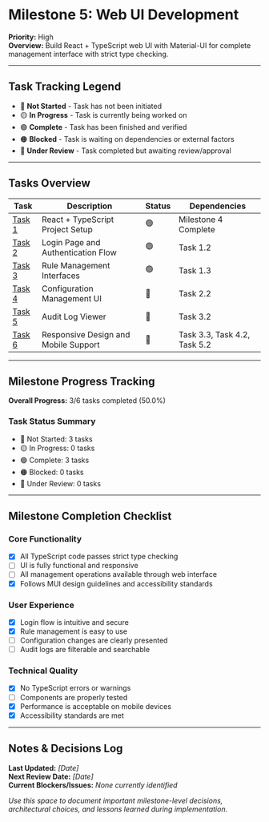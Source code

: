 # Milestone 5: Web UI Development

**Priority:** High  
**Overview:** Build React + TypeScript web UI with Material-UI for complete management interface with strict type checking.

---

## Task Tracking Legend
- 🔴 **Not Started** - Task has not been initiated
- 🟡 **In Progress** - Task is currently being worked on
- 🟢 **Complete** - Task has been finished and verified
- 🟠 **Blocked** - Task is waiting on dependencies or external factors
- 🔵 **Under Review** - Task completed but awaiting review/approval

---

## Tasks Overview

| Task | Description | Status | Dependencies |
|------|-------------|---------|--------------|
| [Task 1](./task1-react-setup.md) | React + TypeScript Project Setup | 🟢 | Milestone 4 Complete |
| [Task 2](./task2-authentication-ui.md) | Login Page and Authentication Flow | 🟢 | Task 1.2 |
| [Task 3](./task3-rule-management-ui.md) | Rule Management Interfaces | 🟢 | Task 1.3 |
| [Task 4](./task4-configuration-ui.md) | Configuration Management UI | 🔴 | Task 2.2 |
| [Task 5](./task5-audit-viewer.md) | Audit Log Viewer | 🔴 | Task 3.2 |
| [Task 6](./task6-responsive-design.md) | Responsive Design and Mobile Support | 🔴 | Task 3.3, Task 4.2, Task 5.2 |

---

## Milestone Progress Tracking

**Overall Progress:** 3/6 tasks completed (50.0%)

### Task Status Summary
- 🔴 Not Started: 3 tasks
- 🟡 In Progress: 0 tasks  
- 🟢 Complete: 3 tasks
- 🟠 Blocked: 0 tasks
- 🔵 Under Review: 0 tasks

---

## Milestone Completion Checklist

### Core Functionality
- [x] All TypeScript code passes strict type checking
- [ ] UI is fully functional and responsive
- [ ] All management operations available through web interface
- [x] Follows MUI design guidelines and accessibility standards

### User Experience
- [x] Login flow is intuitive and secure
- [x] Rule management is easy to use
- [ ] Configuration changes are clearly presented
- [ ] Audit logs are filterable and searchable

### Technical Quality
- [x] No TypeScript errors or warnings
- [ ] Components are properly tested
- [x] Performance is acceptable on mobile devices
- [x] Accessibility standards are met

---

## Notes & Decisions Log

**Last Updated:** _[Date]_  
**Next Review Date:** _[Date]_  
**Current Blockers/Issues:** _None currently identified_

_Use this space to document important milestone-level decisions, architectural choices, and lessons learned during implementation._ 